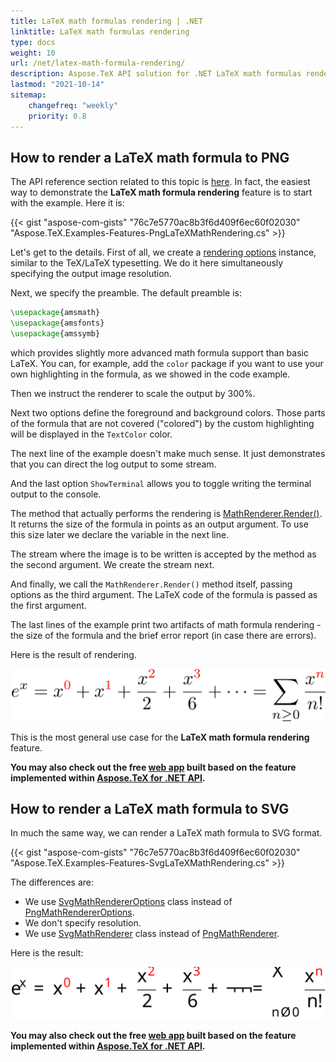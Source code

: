 ```yaml
---
title: LaTeX math formulas rendering | .NET
linktitle: LaTeX math formulas rendering
type: docs
weight: 10
url: /net/latex-math-formula-rendering/
description: Aspose.TeX API solution for .NET LaTeX math formulas rendering is described in this article. Learn the code examples on how to use the functionality.
lastmod: "2021-10-14"
sitemap:
    changefreq: "weekly"
    priority: 0.8
---
```


## **How to render a LaTeX math formula to PNG**

The API reference section related to this topic is [here](https://reference.aspose.com/tex/net/aspose.tex.features/). In fact, the easiest way to demonstrate the **LaTeX math formula rendering** feature is to start with the example. Here it is:

{{< gist "aspose-com-gists" "76c7e5770ac8b3f6d409f6ec60f02030" "Aspose.TeX.Examples-Features-PngLaTeXMathRendering.cs" >}}

Let's get to the details. First of all, we create a [rendering options](https://reference.aspose.com/tex/net/aspose.tex.features/mathrendereroptions/) instance, similar to the TeX/LaTeX typesetting. We do it here simultaneously specifying the output image resolution.

Next, we specify the preamble. The default preamble is:
```tex
\usepackage{amsmath}
\usepackage{amsfonts}
\usepackage{amssymb}
```
which provides slightly more advanced math formula support than basic LaTeX. You can, for example, add the `color` package if you want to use your own highlighting in the formula, as we showed in the code example.

Then we instruct the renderer to scale the output by 300%.

Next two options define the foreground and background colors. Those parts of the formula that are not covered ("colored") by the custom highlighting will be displayed in the `TextColor` color.

The next line of the example doesn't make much sense. It just demonstrates that you can direct the log output to some stream.

And the last option `ShowTerminal` allows you to toggle writing the terminal output to the console.

The method that actually performs the rendering is [MathRenderer.Render()](https://reference.aspose.com/tex/net/aspose.tex.features/mathrenderer/render/). It returns the size of the formula in points as an output argument. To use this size later we declare the variable in the next line.

The stream where the image is to be written is accepted by the method as the second argument. We create the stream next.

And finally, we call the `MathRenderer.Render()` method itself, passing options as the third argument. The LaTeX code of the formula is passed as the first argument.

The last lines of the example print two artifacts of math formula rendering - the size of the formula and the brief error report (in case there are errors).

Here is the result of rendering.

[<img src="math-formula.png" title="LaTeX Math Formula rendering to PNG">](math-formula.png)

This is the most general use case for the **LaTeX math formula rendering** feature.

**You may also check out the free [web app](https://products.aspose.app/tex/equation-editor/png) built based on the feature implemented within [Aspose.TeX for .NET API](https://products.aspose.com/tex/net/).**

## **How to render a LaTeX math formula to SVG**

In much the same way, we can render a LaTeX math formula to SVG format.

{{< gist "aspose-com-gists" "76c7e5770ac8b3f6d409f6ec60f02030" "Aspose.TeX.Examples-Features-SvgLaTeXMathRendering.cs" >}}

The differences are:
 * We use [SvgMathRendererOptions](https://reference.aspose.com/tex/net/aspose.tex.features/svgmathrendereroptions/) class instead of [PngMathRendererOptions](https://reference.aspose.com/tex/net/aspose.tex.features/pngmathrendereroptions/).
 * We don't specify resolution.
 * We use [SvgMathRenderer](https://reference.aspose.com/tex/net/aspose.tex.features/svgmathrenderer/) class instead of [PngMathRenderer](https://reference.aspose.com/tex/net/aspose.tex.features/pngmathrenderer/).
 
Here is the result:

[<img src="math-formula.svg" title="LaTeX Math Formula rendering to SVG">](math-formula.svg)

**You may also check out the free [web app](https://products.aspose.app/tex/equation-editor/svg) built based on the feature implemented within [Aspose.TeX for .NET API](https://products.aspose.com/tex/net/).**